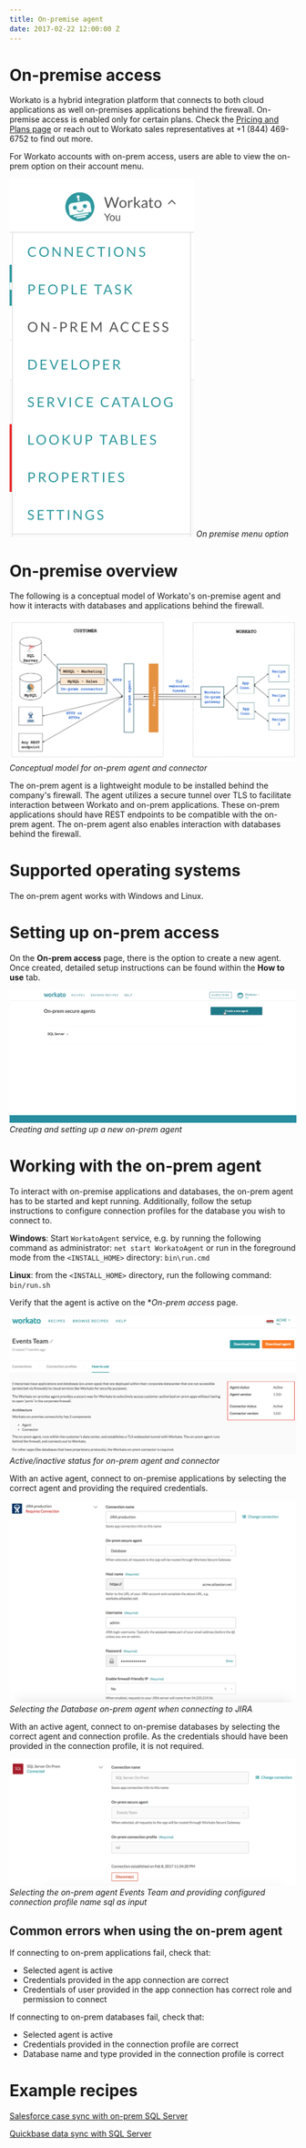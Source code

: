 ```yaml
---
title: On-premise agent
date: 2017-02-22 12:00:00 Z
---
```


# On-premise access
Workato is a hybrid integration platform that connects to both cloud applications as well on-premises applications behind the firewall. On-premise access is enabled only for certain plans. Check the [Pricing and Plans page](https://www.workato.com/pricing?audience=general) or reach out to Workato sales representatives at +1 (844) 469-6752 to find out more.

For Workato accounts with on-prem access, users are able to view the on-prem option on their account menu.

![On-prem option](/assets/images/on-prem/on_prem_access_option.png)
*On premise menu option*

# On-premise overview
The following is a conceptual model of Workato's on-premise agent and how it interacts with databases and applications behind the firewall.

![On-prem model](/assets/images/on-prem/on_prem_conceptual_model.png)
*Conceptual model for on-prem agent and connector*

The on-prem agent is a lightweight module to be installed behind the company's firewall. The agent utilizes a secure tunnel over TLS to facilitate interaction between Workato and on-prem applications. These on-prem applications should have REST endpoints to be compatible with the on-prem agent. The on-prem agent also enables interaction with databases behind the firewall.

# Supported operating systems
The on-prem agent works with Windows and Linux.

# Setting up on-prem access
On the **On-prem access** page, there is the option to create a new agent. Once created, detailed setup instructions can be found within the **How to use** tab.

![Create new agent](/assets/images/on-prem/create-new-agent.gif)
*Creating and setting up a new on-prem agent*

# Working with the on-prem agent
To interact with on-premise applications and databases, the on-prem agent has to be started and kept running. Additionally, follow the setup instructions to configure connection profiles for the database you wish to connect to.

**Windows**:
Start `WorkatoAgent` service, e.g. by running the following command as administrator:
`net start WorkatoAgent`
or run in the foreground mode from the `<INSTALL_HOME>` directory:
`bin\run.cmd`

**Linux**: from the `<INSTALL_HOME>` directory, run the following command:
`bin/run.sh`

Verify that the agent is active on the **On-prem access* page.

![On-prem status](/assets/images/on-prem/agent_connector_status.png)
*Active/inactive status for on-prem agent and connector*

With an active agent, connect to on-premise applications by selecting the correct agent and providing the required credentials.

![On-prem agent example](/assets/images/on-prem/agent_example.png)
*Selecting the Database on-prem agent when connecting to JIRA*

With an active agent, connect to on-premise databases by selecting the correct agent and connection profile. As the credentials should have been provided in the connection profile, it is not required.

![On-prem connector example](/assets/images/on-prem/connector_example.png)
*Selecting the on-prem agent Events Team and providing configured connection profile name sql as input*

## Common errors when using the on-prem agent
If connecting to on-prem applications fail, check that:
- Selected agent is active
- Credentials provided in the app connection are correct
- Credentials of user provided in the app connection has correct role and permission to connect

If connecting to on-prem databases fail, check that:
- Selected agent is active
- Credentials provided in the connection profile are correct
- Database name and type provided in the connection profile is correct

# Example recipes
[Salesforce case sync with on-prem SQL Server](https://www.workato.com/recipes/280605)
<!---[On-prem Postgres sync with Postgres](https://www.workato.com/recipes/268936)-->
[Quickbase data sync with SQL Server](https://www.workato.com/recipes/280610-demo-qb-data-sync-with-sql-server#recipe)
